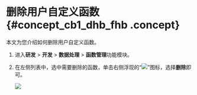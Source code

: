 # 删除用户自定义函数 {#concept_cb1_dhb_fhb .concept}

本文为您介绍如何删除用户自定义函数。

1.  进入**研发** \> **开发** \> **数据处理** \> **函数管理**功能模块。
2.  在左侧列表中，选中需要删除的函数，单击右侧浮现的“![](http://static-aliyun-doc.oss-cn-hangzhou.aliyuncs.com/assets/img/149433/155599256041498_zh-CN.png)”图标，选择**删除**即可。

    ![](http://static-aliyun-doc.oss-cn-hangzhou.aliyuncs.com/assets/img/149563/155599256141548_zh-CN.png)


